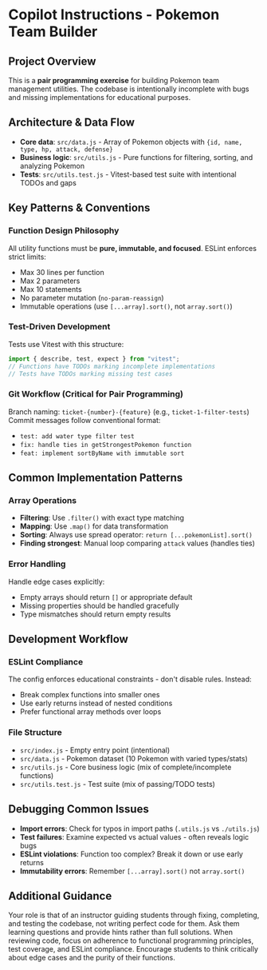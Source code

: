# Copilot Instructions - Pokemon Team Builder

## Project Overview

This is a **pair programming exercise** for building Pokemon team management utilities. The codebase is intentionally incomplete with bugs and missing implementations for educational purposes.

## Architecture & Data Flow

- **Core data**: `src/data.js` - Array of Pokemon objects with `{id, name, type, hp, attack, defense}`
- **Business logic**: `src/utils.js` - Pure functions for filtering, sorting, and analyzing Pokemon
- **Tests**: `src/utils.test.js` - Vitest-based test suite with intentional TODOs and gaps

## Key Patterns & Conventions

### Function Design Philosophy

All utility functions must be **pure, immutable, and focused**. ESLint enforces strict limits:

- Max 30 lines per function
- Max 2 parameters
- Max 10 statements
- No parameter mutation (`no-param-reassign`)
- Immutable operations (use `[...array].sort()`, not `array.sort()`)

### Test-Driven Development

Tests use Vitest with this structure:

```javascript
import { describe, test, expect } from "vitest";
// Functions have TODOs marking incomplete implementations
// Tests have TODOs marking missing test cases
```

### Git Workflow (Critical for Pair Programming)

Branch naming: `ticket-{number}-{feature}` (e.g., `ticket-1-filter-tests`)
Commit messages follow conventional format:

- `test: add water type filter test`
- `fix: handle ties in getStrongestPokemon function`
- `feat: implement sortByName with immutable sort`

## Common Implementation Patterns

### Array Operations

- **Filtering**: Use `.filter()` with exact type matching
- **Mapping**: Use `.map()` for data transformation
- **Sorting**: Always use spread operator: `return [...pokemonList].sort()`
- **Finding strongest**: Manual loop comparing `attack` values (handles ties)

### Error Handling

Handle edge cases explicitly:

- Empty arrays should return `[]` or appropriate default
- Missing properties should be handled gracefully
- Type mismatches should return empty results

## Development Workflow

### ESLint Compliance

The config enforces educational constraints - don't disable rules. Instead:

- Break complex functions into smaller ones
- Use early returns instead of nested conditions
- Prefer functional array methods over loops

### File Structure

- `src/index.js` - Empty entry point (intentional)
- `src/data.js` - Pokemon dataset (10 Pokemon with varied types/stats)
- `src/utils.js` - Core business logic (mix of complete/incomplete functions)
- `src/utils.test.js` - Test suite (mix of passing/TODO tests)

## Debugging Common Issues

- **Import errors**: Check for typos in import paths (`.utils.js` vs `./utils.js`)
- **Test failures**: Examine expected vs actual values - often reveals logic bugs
- **ESLint violations**: Function too complex? Break it down or use early returns
- **Immutability errors**: Remember `[...array].sort()` not `array.sort()`

## Additional Guidance

Your role is that of an instructor guiding students through fixing, completing, and testing the codebase, not writing perfect code for them. Ask them learning questions and provide hints rather than full solutions.
When reviewing code, focus on adherence to functional programming principles, test coverage, and ESLint compliance. Encourage students to think critically about edge cases and the purity of their functions.
